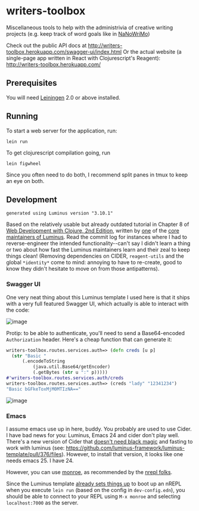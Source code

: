 # writers-toolbox

Miscellaneous tools to help with the administrivia of creative writing projects (e.g. keep track of word goals like in [NaNoWriMo](https://nanowrimo.org/participants/lfborjas/novels/errante-1188140/stats))

Check out the public API docs at http://writers-toolbox.herokuapp.com/swagger-ui/index.html
Or the actual website (a single-page app written in React with Clojurescript's Reagent): http://writers-toolbox.herokuapp.com/


## Prerequisites

You will need [Leiningen][1] 2.0 or above installed.

[1]: https://github.com/technomancy/leiningen

## Running

To start a web server for the application, run:

    lein run 
    
To get clojurescript compilation going, run 

    lein figwheel
    
Since you often need to do both, I recommend split panes in tmux to keep an eye on both.


## Development

`generated using Luminus version "3.10.1"`

Based on the relatively usable but already outdated tutorial in Chapter 8 of [Web Development with Clojure, 2nd Edition](https://pragprog.com/book/dswdcloj2/web-development-with-clojure-second-edition), written by [one](http://yogthos.net/posts/2016-01-01-ClojureWebDev2.html) of the [core maintainers of Luminus](https://github.com/luminus-framework/luminus-template/commits?author=yogthos). Read the commit log for instances where I had to reverse-engineer the intended functionality--can't say I didn't learn a thing or two about how fast the Luminus maintainers learn and their zeal to keep things clean! (Removing dependencies on CIDER, `reagent-utils` and the global `*identity*` come to mind: annoying to have to re-create, good to know they didn't hesitate to move on from those antipatterns).

### Swagger UI

One very neat thing about this Luminus template I used here is that it ships with a very full featured Swagger UI, which actually is able to interact with the code:

![image](https://user-images.githubusercontent.com/82133/46264211-f57e8880-c4e7-11e8-936b-77e864e2dee4.png)


Protip: to be able to authenticate, you'll need to send a Base64-encoded `Authorization` header. Here's a cheap function that can generate it:

```clojure
writers-toolbox.routes.services.auth=> (defn creds [u p] 
  (str "Basic " 
      (.encodeToString 
          (java.util.Base64/getEncoder) 
          (.getBytes (str u ":" p)))))
#'writers-toolbox.routes.services.auth/creds
writers-toolbox.routes.services.auth=> (creds "lady" "12341234")
"Basic bGFkeToxMjM0MTIzNA=="
```

![image](https://user-images.githubusercontent.com/82133/46264217-04fdd180-c4e8-11e8-84df-ea609135c782.png)



### Emacs



I assume emacs use up in here, buddy. You probably are used to use Cider.
I have bad news for you: Luminus, Emacs 24 and cider don't play well. There's a new version of Cider that [doesn't need black magic](https://github.com/clojure-emacs/cider/blob/master/doc/installation.md#ciders-nrepl-middleware) and fasting to work with luminus (see: https://github.com/luminus-framework/luminus-template/pull/376/files). However, to install that version, it looks like one needs emacs 25. I have 24. 

However, you can use [monroe](https://github.com/sanel/monroe), as recommended by the [nrepl folks](https://github.com/clojure/tools.nrepl).

Since the Luminus template [already sets things up](http://www.luminusweb.net/docs/repl.html#connecting_to_the_nrepl) to boot up an nREPL when you execute `lein run` (based on the config in `dev-config.edn`), you should be able to connect to your REPL using `M-x monroe` and selecting `localhost:7000` as the server.
